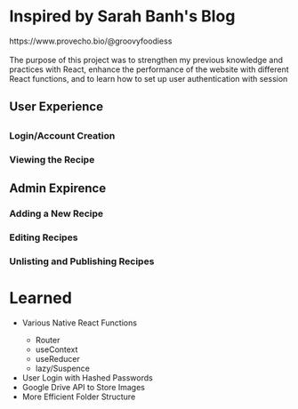 <h1>Inspired by Sarah Banh's Blog</h1>
https://www.provecho.bio/@groovyfoodiess <br/>
<br/>
The purpose of this project was to strengthen my previous knowledge and practices with React, enhance the performance of the website with different React functions, and to learn how to set up user authentication with session
<h2>User Experience <h2/>
  <h3>Login/Account Creation<h3/>
  <h3>Viewing the Recipe</h3>

<h2>Admin Expirence<h3/>
  <h3>Adding a New Recipe</h3>
  <h3>Editing Recipes<h3/>
  <h3>Unlisting and Publishing Recipes<h3/> 
<h1>Learned</h1>
<ul>
  <li>Various Native React Functions</li>
    <ul>
      <li>Router</li>
      <li>useContext</li>
      <li>useReducer</li>
      <li>lazy/Suspence</li>
    </ul>
  <li>User Login with Hashed Passwords</li>
  <li>Google Drive API to Store Images</li>
  <li>More Efficient Folder Structure</l1>
</ul>
